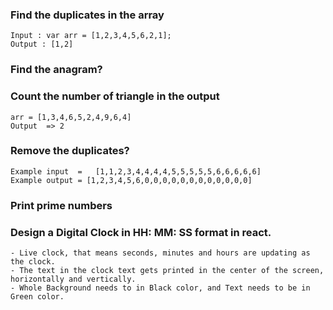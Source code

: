 ### Find the duplicates in the array
```
Input : var arr = [1,2,3,4,5,6,2,1];
Output : [1,2]
```
### Find the anagram?
### Count the number of triangle in the output
    arr = [1,3,4,6,5,2,4,9,6,4]
    Output  => 2
### Remove the duplicates?
    Example input  =   [1,1,2,3,4,4,4,4,5,5,5,5,5,6,6,6,6,6]
    Example output = [1,2,3,4,5,6,0,0,0,0,0,0,0,0,0,0,0,0]

### Print prime numbers 
### Design a Digital Clock in HH: MM: SS format in react.
    - Live clock, that means seconds, minutes and hours are updating as the clock.
    - The text in the clock text gets printed in the center of the screen, horizontally and vertically.
    - Whole Background needs to in Black color, and Text needs to be in Green color.